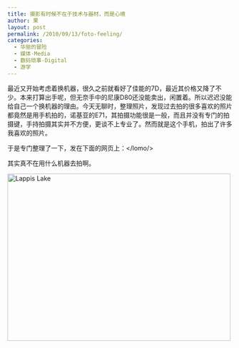 ```yaml
---
title: 摄影有时候不在于技术与器材，而是心境
author: 果
layout: post
permalink: /2010/09/13/foto-feeling/
categories:
  - 华丽的冒险
  - 媒体·Media
  - 数码琐事-Digital
  - 游学
---
```

最近又开始考虑着换机器，很久之前就看好了佳能的7D，最近其价格又降了不少。本来打算出手呢，但无奈手中的尼康D80还没能卖出，闲置着。所以迟迟没能给自己一个换机器的理由。今天无聊时，整理照片，发现过去拍的很多喜欢的照片都竟然是用手机拍的，诺基亚的E71，其拍摄功能很是一般，而且并没有专门的拍摄键，手持拍摄其实并不方便，更谈不上专业了。然而就是这个手机，拍出了许多我喜欢的照片。

于是专门整理了一下，发在下面的网页上：</lomo/>

其实真不在用什么机器去拍啊。

[<img src="http://pic.yupoo.com/lishugo/AthcmBDE/medium.jpg" border="0" alt="Lappis Lake" width="500" height="375" />][1]

 [1]: http://www.yupoo.com/photos/lishugo/77438611/ "Lappis Lake"